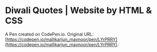 # Diwali Quotes | Website by HTML & CSS

A Pen created on CodePen.io. Original URL: [https://codepen.io/mallikarjun_mavnoor/pen/LYrPRRY](https://codepen.io/mallikarjun_mavnoor/pen/LYrPRRY).

